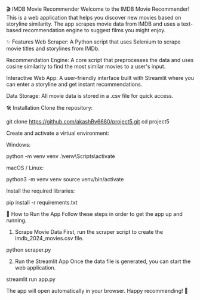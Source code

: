 🎬 IMDB Movie Recommender
Welcome to the IMDB Movie Recommender! This is a web application that helps you discover new movies based on storyline similarity. The app scrapes movie data from IMDB and uses a text-based recommendation engine to suggest films you might enjoy.

✨ Features
Web Scraper: A Python script that uses Selenium to scrape movie titles and storylines from IMDb.

Recommendation Engine: A core script that preprocesses the data and uses cosine similarity to find the most similar movies to a user's input.

Interactive Web App: A user-friendly interface built with Streamlit where you can enter a storyline and get instant recommendations.

Data Storage: All movie data is stored in a .csv file for quick access.

🛠️ Installation
Clone the repository:

git clone https://github.com/akashBv6680/project5.git
cd project5

Create and activate a virtual environment:

Windows:

python -m venv venv
.\venv\Scripts\activate

macOS / Linux:

python3 -m venv venv
source venv/bin/activate

Install the required libraries:

pip install -r requirements.txt

🚀 How to Run the App
Follow these steps in order to get the app up and running.

1. Scrape Movie Data
First, run the scraper script to create the imdb_2024_movies.csv file.

python scraper.py

2. Run the Streamlit App
Once the data file is generated, you can start the web application.

streamlit run app.py

The app will open automatically in your browser. Happy recommending! 🍿
